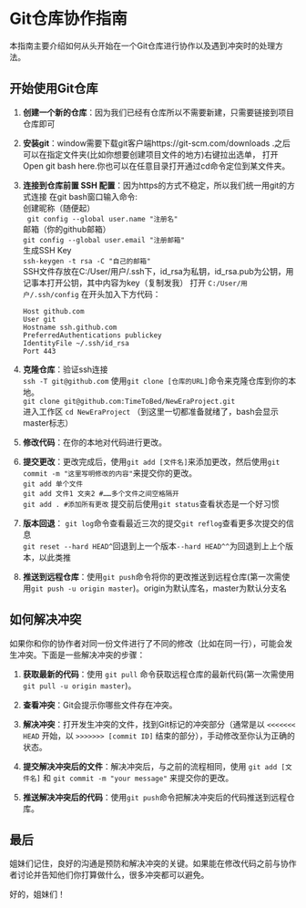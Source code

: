 # Git仓库协作指南

本指南主要介绍如何从头开始在一个Git仓库进行协作以及遇到冲突时的处理方法。

## 开始使用Git仓库
1. **创建一个新的仓库**：因为我们已经有仓库所以不需要新建，只需要链接到项目仓库即可

2. **安装git**：window需要下载git客户端https://git-scm.com/downloads .之后可以在指定文件夹(比如你想要创建项目文件的地方)右键拉出选单，
   打开Open git bash here.你也可以在任意目录打开通过cd命令定位到某文件夹。

3. **连接到仓库前置 SSH 配置**：因为https的方式不稳定，所以我们统一用git的方式连接
   在git bash窗口输入命令:  
   创建昵称（随便起）  
   ` git config --global user.name "注册名"`  
   邮箱（你的github邮箱）  
   `git config --global user.email "注册邮箱"`  
   生成SSH Key  
   `ssh-keygen -t rsa -C "自己的邮箱"`  
   SSH文件存放在C:/User/用户/.ssh下，id_rsa为私钥，id_rsa.pub为公钥，用记事本打开公钥，其中内容为key（复制发我）
   打开 `C:/User/用户/.ssh/config` 在开头加入下方代码：  
   ```
   Host github.com
   User git
   Hostname ssh.github.com
   PreferredAuthentications publickey
   IdentityFile ~/.ssh/id_rsa
   Port 443
   ```

4. **克隆仓库**：验证ssh连接  
   `ssh -T git@github.com`
   使用`git clone [仓库的URL]`命令来克隆仓库到你的本地。  
   `git clone git@github.com:TimeToBed/NewEraProject.git`  
   进入工作区 `cd NewEraProject` （到这里一切都准备就绪了，bash会显示master标志）

6. **修改代码**：在你的本地对代码进行更改。

7. **提交更改**：更改完成后，使用`git add [文件名]`来添加更改，然后使用`git commit -m "这里写明修改的内容"`来提交你的更改。  
   `git add 单个文件`  
   `git add 文件1 文夹2 #……多个文件之间空格隔开`  
   `git add . #添加所有更改`
   提交前后使用`git status`查看状态是一个好习惯
8. **版本回退**：
   `git log`命令查看最近三次的提交`git reflog`查看更多次提交的信息  
   `git reset --hard HEAD^`回退到上一个版本`--hard HEAD^^`为回退到上上个版本，以此类推

9. **推送到远程仓库**：使用`git push`命令将你的更改推送到远程仓库(第一次需使用`git push -u origin master`)。origin为默认库名，master为默认分支名

## 如何解决冲突
如果你和你的协作者对同一份文件进行了不同的修改（比如在同一行），可能会发生冲突。下面是一些解决冲突的步骤：

1. **获取最新的代码**：使用 `git pull` 命令获取远程仓库的最新代码(第一次需使用`git pull -u origin master`)。
   
2. **查看冲突**：Git会提示你哪些文件存在冲突。

3. **解决冲突**：打开发生冲突的文件，找到Git标记的冲突部分（通常是以 `<<<<<<< HEAD` 开始，以 `>>>>>>> [commit ID]` 结束的部分），手动修改至你认为正确的状态。

4. **提交解决冲突后的文件**：解决冲突后，与之前的流程相同，使用 `git add [文件名]` 和 `git commit -m "your message"` 来提交你的更改。

5. **推送解决冲突后的代码**：使用`git push`命令把解决冲突后的代码推送到远程仓库。

## 最后
姐妹们记住，良好的沟通是预防和解决冲突的关键。如果能在修改代码之前与协作者讨论并告知他们你打算做什么，很多冲突都可以避免。

好的，姐妹们！
